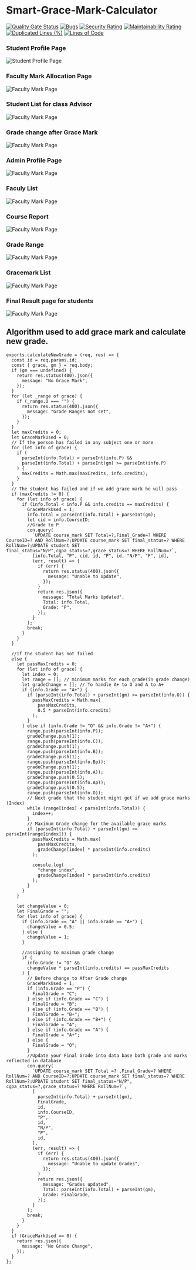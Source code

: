# Smart-Grace-Mark-Calculator

[![Quality Gate Status](https://sonarcloud.io/api/project_badges/measure?project=AnandDevarajan_Smart-Grace-Mark-Calculator&metric=alert_status)](https://sonarcloud.io/dashboard?id=AnandDevarajan_Smart-Grace-Mark-Calculator) [![Bugs](https://sonarcloud.io/api/project_badges/measure?project=AnandDevarajan_Smart-Grace-Mark-Calculator&metric=bugs)](https://sonarcloud.io/dashboard?id=AnandDevarajan_Smart-Grace-Mark-Calculator) [![Security Rating](https://sonarcloud.io/api/project_badges/measure?project=AnandDevarajan_Smart-Grace-Mark-Calculator&metric=security_rating)](https://sonarcloud.io/dashboard?id=AnandDevarajan_Smart-Grace-Mark-Calculator) [![Maintainability Rating](https://sonarcloud.io/api/project_badges/measure?project=AnandDevarajan_Smart-Grace-Mark-Calculator&metric=sqale_rating)](https://sonarcloud.io/dashboard?id=AnandDevarajan_Smart-Grace-Mark-Calculator)[![Duplicated Lines (%)](https://sonarcloud.io/api/project_badges/measure?project=AnandDevarajan_Smart-Grace-Mark-Calculator&metric=duplicated_lines_density)](https://sonarcloud.io/dashboard?id=AnandDevarajan_Smart-Grace-Mark-Calculator) [![Lines of Code](https://sonarcloud.io/api/project_badges/measure?project=AnandDevarajan_Smart-Grace-Mark-Calculator&metric=ncloc)](https://sonarcloud.io/dashboard?id=AnandDevarajan_Smart-Grace-Mark-Calculator)


### Student Profile Page

![Student Profile Page](/resetdb/Student_profile.png)

### Faculty Mark Allocation Page

![Faculty Mark Page](https://drive.google.com/uc?export=view&id=1fsn7oR-w-ok1wTZkC7tn581OIzHejNC3)

### Student List for class Advisor

![Faculty Mark Page](https://drive.google.com/uc?export=view&id=1Nwi6Lj8V0Z1fqk97iUWQcpyb7iS7-4ll)

### Grade change after Grace Mark

![Faculty Mark Page](https://drive.google.com/uc?export=view&id=1opNpOo8Zq3ZUmf05s2t5LCU1Ht63uu3D)

### Admin Profile Page

![Faculty Mark Page](https://drive.google.com/uc?export=view&id=1a9rATB0N1rrtG9wFoYLtXSxCKQU4b4gw)

### Faculy List

![Faculty Mark Page](https://drive.google.com/uc?export=view&id=1oHmF-xQd392-6r-Bf5D4mS-VAF-4Gyol)

### Course Report

![Faculty Mark Page](https://drive.google.com/uc?export=view&id=1sAd92y4Yr2fgG82BG_mIctayc3o2N2ra)

### Grade Range

![Faculty Mark Page](https://drive.google.com/uc?export=view&id=1jSxa1GGN4LbggVm69tOHuhgHczzjG8MA)

### Gracemark List

![Faculty Mark Page](https://drive.google.com/uc?export=view&id=1v2WC-mp4bNTKXpuamNCw4S3oSMvnsG49)

### Final Result page for students

![Faculty Mark Page](https://drive.google.com/uc?export=view&id=1I6xZ5NR7mUX-7xk4MZcTnB93suH5yxSe)



## Algorithm used to add grace mark and calculate new grade.
```
exports.calculateNewGrade = (req, res) => {
  const id = req.params.id;
  const { grace, gm } = req.body;
  if (gm === undefined) {
    return res.status(400).json({
      message: "No Grace Mark",
    });
  }
  for (let _range of grace) {
    if (_range.O === "") {
      return res.status(400).json({
        message: "Grade Ranges not set",
      });
    }
  }
  let maxCredits = 0;
  let GraceMarkUsed = 0;
  // If the person has failed in any subject one or more
  for (let info of grace) {
    if (
      parseInt(info.Total) < parseInt(info.P) &&
      parseInt(info.Total) + parseInt(gm) >= parseInt(info.P)
    ) {
      maxCredits = Math.max(maxCredits, info.credits);
    }
  }
  // The student has failed and if we add grace mark he will pass
  if (maxCredits != 0) {
    for (let info of grace) {
      if (info.Total < info.P && info.credits == maxCredits) {
        GraceMarkUsed = 1;
        info.Total = parseInt(info.Total) + parseInt(gm);
        let cid = info.CourseID;
        //Grade to P
        con.query(
          `UPDATE course_mark SET Total=?,Final_Grade=? WHERE CourseID=? AND RollNum=?;UPDATE course_mark SET final_status=? WHERE RollNum=?;UPDATE student SET final_status="N/P",cgpa_status=?,grace_status=? WHERE RollNum=?`,
          [info.Total, "P", cid, id, "P", id, "N/P", "P", id],
          (err, result) => {
            if (err) {
              return res.status(400).json({
                message: "Unable to Update",
              });
            }
            return res.json({
              message: "Total Marks Updated",
              Total: info.Total,
              Grade: "P",
            });
          }
        );
        break;
      }
    }
  }

  //If the student has not failed
  else {
    let passMaxCredits = 0;
    for (let info of grace) {
      let index = 0;
      let range = []; // minimum marks for each grade(in grade change)
      let gradeChange = []; // To handle A+ to O and A to A+
      if (info.Grade == "A+") {
        if (parseInt(info.Total) + parseInt(gm) >= parseInt(info.O)) {
          passMaxCredits = Math.max(
            passMaxCredits,
            0.5 * parseInt(info.credits)
          );
        }
      } else if (info.Grade != "O" && info.Grade != "A+") {
        range.push(parseInt(info.P));
        gradeChange.push(1);
        range.push(parseInt(info.C));
        gradeChange.push(1);
        range.push(parseInt(info.B));
        gradeChange.push(1);
        range.push(parseInt(info.Bp));
        gradeChange.push(1);
        range.push(parseInt(info.A));
        gradeChange.push(0.5);
        range.push(parseInt(info.Ap));
        gradeChange.push(0.5);
        range.push(parseInt(info.O));
        // Next grade that the student might get if we add grace marks (Index)
        while (range[index] < parseInt(info.Total)) {
          index++;
        }
        // Maximum Grade change for the available grace marks
        if (parseInt(info.Total) + parseInt(gm) >= parseInt(range[index])) {
          passMaxCredits = Math.max(
            passMaxCredits,
            gradeChange[index] * parseInt(info.credits)
          );

          console.log(
            "change index",
            gradeChange[index] * parseInt(info.credits)
          );
        }
      }
    }

    let changeValue = 0;
    let FinalGrade = "";
    for (let info of grace) {
      if (info.Grade == "A" || info.Grade == "A+") {
        changeValue = 0.5;
      } else {
        changeValue = 1;
      }

      //assigning to maximum grade change
      if (
        info.Grade != "O" &&
        changeValue * parseInt(info.credits) == passMaxCredits
      ) {
        // Before change to After Grade change
        GraceMarkUsed = 1;
        if (info.Grade == "P") {
          FinalGrade = "C";
        } else if (info.Grade == "C") {
          FinalGrade = "B";
        } else if (info.Grade == "B") {
          FinalGrade = "B+";
        } else if (info.Grade == "B+") {
          FinalGrade = "A";
        } else if (info.Grade == "A") {
          FinalGrade = "A+";
        } else {
          FinalGrade = "O";
        }
        //Update your Final Grade into data base both grade and marks reflected in database
        con.query(
          `UPDATE course_mark SET Total =? ,Final_Grade=? WHERE RollNum=? AND CourseID=?;UPDATE course_mark SET final_status=? WHERE RollNum=?;UPDATE student SET final_status="N/P", cgpa_status=?,grace_status=? WHERE RollNum=?`,
          [
            parseInt(info.Total) + parseInt(gm),
            FinalGrade,
            id,
            info.CourseID,
            "P",
            id,
            "N/P",
            "P",
            id,
          ],
          (err, result) => {
            if (err) {
              return res.status(400).json({
                message: "Unable to update Grades",
              });
            }
            return res.json({
              message: "Grades updated",
              Total: parseInt(info.Total) + parseInt(gm),
              Grade: FinalGrade,
            });
          }
        );
        break;
      }
    }
  }
  if (GraceMarkUsed == 0) {
    return res.json({
      message: "No Grade Change",
    });
  }
};
```
